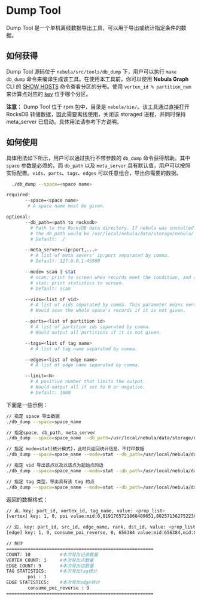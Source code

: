 # Dump Tool

Dump Tool 是一个单机离线数据导出工具，可以用于导出或统计指定条件的数据。

## 如何获得

Dump Tool 源码位于 `nebula/src/tools/db_dump` 下，用户可以执行 `make db_dump` 命令来编译生成该工具。在使用本工具前，你可以使用 **Nebula Graph** CLI 的 [SHOW HOSTS](../../../2.query-language/4.statement-syntax/3.utility-statements/show-statements/show-hosts-syntax.md) 命令查看分区的分布。使用 `vertex_id % partition_num` 来计算点对应的 [key](../../../1.overview/3.design-and-architecture/2.storage-design.md) 位于哪个分区。

**注意：** Dump Tool 位于 rpm 包中，目录是 `nebula/bin/`。该工具通过直接打开 RocksDB 转储数据，因此需要离线使用，关闭该 storaged 进程，并同时保持 meta_server 已启动。具体用法请参考下方说明。

## 如何使用

具体用法如下所示，用户可以通过执行不带参数的 `db_dump` 命令获得帮助。其中 `space` 参数是必须的，而 `db_path` 以及 `meta_server` 具有默认值，用户可以按照实际配置。`vids`、`parts`、`tags`、`edges` 可以任意组合，导出你需要的数据。

```bash
  ./db_dump --space=<space name>

required:
       --space=<space name>
        # A space name must be given.

optional:
       --db_path=<path to rocksdb>
         # Path to the RocksDB data directory. If nebula was installed in `/usr/local/nebula`,
         # the db_path would be /usr/local/nebula/data/storage/nebula/
         # Default: ./

       --meta_server=<ip:port,...>
         # A list of meta severs' ip:port separated by comma.
         # Default: 127.0.0.1:45500

       --mode= scan | stat
         # scan: print to screen when records meet the condition, and also print statistics to screen in final.
         # stat: print statistics to screen.
         # Default: scan

       --vids=<list of vid>
         # A list of vids separated by comma. This parameter means vertex_id/edge_src_id
         # Would scan the whole space's records if it is not given.

       --parts=<list of partition id>
         # A list of partition ids separated by comma.
         # Would output all partitions if it is not given.

       --tags=<list of tag name>
         # A list of tag name separated by comma.

       --edges=<list of edge name>
         # A list of edge name separated by comma.

       --limit=<N>
         # A positive number that limits the output.
         # Would output all if set to 0 or negative.
         # Default: 1000
```

下面是一些示例：

```bash
// 指定 space 导出数据
./db_dump --space=space_name

// 指定space, db_path, meta_server
./db_dump --space=space_name --db_path=/usr/local/nebula/data/storage/nebula/ --meta_server=127.0.0.1:45513

// 指定 mode=stat(统计模式)，此时只返回统计信息，不打印数据
./db_dump --space=space_name --mode=stat --db_path=/usr/local/nebula/data/storage/nebula/ --meta_server=127.0.0.1:45513

// 指定 vid 导出该点以及以该点为起始点的边
./db_dump --space=space_name --mode=stat --db_path=/usr/local/nebula/data/storage/nebula/ --meta_server=127.0.0.1:45513 --vids=123,456

// 指定 tag 类型，导出具有该 tag 的点
./db_dump --space=space_name --mode=stat --db_path=/usr/local/nebula/data/storage/nebula/ --meta_server=127.0.0.1:45513 --tags=tag1,tag2

```

返回的数据格式：

```bash
// 点，key: part_id, vertex_id, tag_name, value: <prop_list>
[vertex] key: 1, 0, poi value:mid:0,8191765721868409651,8025713627522363385,1993089399535188613,3926276052777355165,5123607763506443893,2990089379644866415,poi_name_0,上海,华东,30.2824,120.016,poi_stat_0,poi_fc_0,poi_sc_0,0,poi_star_0,

// 边, key: part_id, src_id, edge_name, rank, dst_id, value: <prop_list>
[edge] key: 1, 0, consume_poi_reverse, 0, 656384 value:mid:656384,mid:0,7.19312,mid:656384,3897457441682646732,mun:656384,4038264117233984707,dun:656384,empe:656384,mobile:656384,gender:656384,age:656384,rs:656384,fpd:656384,0.75313,1.34433,fpd:656384,0.03567,7.56212,

// 统计
=======================================================
COUNT: 10           #本次导出记录数量
VERTEX COUNT: 1     #本次导出点数量
EDGE COUNT: 9       #本次导出边数量
TAG STATISTICS:     #本次导出tag统计
        poi : 1
EDGE STATISTICS:    #本次导出edge统计
        consume_poi_reverse : 9
=======================================================
```
